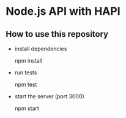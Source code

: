 Node.js API with HAPI
=====================


How to use this repository
--------------------------

* install dependencies

    npm install

* run tests

    npm test

* start the server (port 3000)

    npm start



